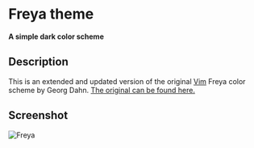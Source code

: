# Freya theme

**A simple dark color scheme**

## Description

This is an extended and updated version of the original [Vim](http://www.vim.org) Freya color scheme by Georg Dahn. [The original can be found here.](http://www.vim.org/scripts/script.php?script_id=1651)

## Screenshot

![Freya](https://i.imgur.com/nO0jRGN.png)
